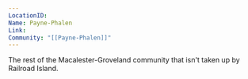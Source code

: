 ```yaml
---
LocationID: 
Name: Payne-Phalen
Link: 
Community: "[[Payne-Phalen]]"
---
```



The rest of the Macalester-Groveland community that isn't taken up by Railroad Island.